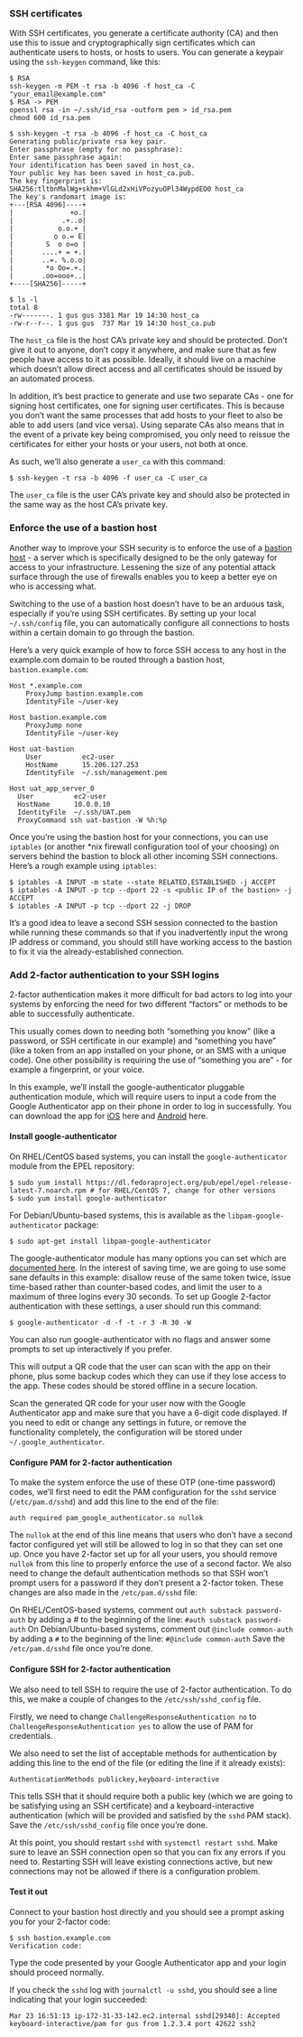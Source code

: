 ### SSH certificates
With SSH certificates, you generate a certificate authority (CA) and then use this to issue and cryptographically sign certificates 
which can authenticate users to hosts, or hosts to users. You can generate a keypair using the ```ssh-keygen``` command, like this:
```
$ RSA
ssh-keygen -m PEM -t rsa -b 4096 -f host_ca -C "your_email@example.com"
$ RSA -> PEM
openssl rsa -in ~/.ssh/id_rsa -outform pem > id_rsa.pem
chmod 600 id_rsa.pem
```
```shell
$ ssh-keygen -t rsa -b 4096 -f host_ca -C host_ca
Generating public/private rsa key pair.
Enter passphrase (empty for no passphrase): 
Enter same passphrase again: 
Your identification has been saved in host_ca.
Your public key has been saved in host_ca.pub.
The key fingerprint is:
SHA256:tltbnMalWg+skhm+VlGLd2xHiVPozyuOPl34WypdEO0 host_ca
The key's randomart image is:
+---[RSA 4096]----+
|              +o.|
|            .+..o|
|           o.o.+ |
|          o o.= E|
|        S  o o=o |
|       ....+ = +.|
|       ..=. %.o.o|
|        *o Oo=.+.|
|       .oo=ooo+..|
+----[SHA256]-----+

$ ls -l
total 8
-rw-------. 1 gus gus 3381 Mar 19 14:30 host_ca
-rw-r--r--. 1 gus gus  737 Mar 19 14:30 host_ca.pub
```
The ```host_ca``` file is the host CA’s private key and should be protected. Don’t give it out to anyone, don’t copy it anywhere, and make sure that as few people have access to it as possible. Ideally, it should live on a machine which doesn’t allow direct access and all certificates should be issued by an automated process.

In addition, it’s best practice to generate and use two separate CAs - one for signing host certificates, one for signing user certificates. This is because you don’t want the same processes that add hosts to your fleet to also be able to add users (and vice versa). Using separate CAs also means that in the event of a private key being compromised, you only need to reissue the certificates for either your hosts or your users, not both at once.

As such, we’ll also generate a ```user_ca``` with this command:
```
$ ssh-keygen -t rsa -b 4096 -f user_ca -C user_ca
```
The ```user_ca``` file is the user CA’s private key and should also be protected in the same way as the host CA’s private key.

### Enforce the use of a bastion host
Another way to improve your SSH security is to enforce the use of a [bastion host](https://en.wikipedia.org/wiki/Bastion_host) - a server which is specifically designed to be the only gateway for access to your infrastructure. Lessening the size of any potential attack surface through the use of firewalls enables you to keep a better eye on who is accessing what.

Switching to the use of a bastion host doesn’t have to be an arduous task, especially if you’re using SSH certificates. By setting up your local ```~/.ssh/config``` file, you can automatically configure all connections to hosts within a certain domain to go through the bastion.

Here’s a very quick example of how to force SSH access to any host in the example.com domain to be routed through a bastion host, ```bastion.example.com```:
```
Host *.example.com
    ProxyJump bastion.example.com
    IdentityFile ~/user-key

Host bastion.example.com
    ProxyJump none
    IdentityFile ~/user-key

Host uat-bastion
    User          ec2-user
    HostName      15.206.127.253
    IdentityFile  ~/.ssh/management.pem
    
Host uat_app_server_0
  User          ec2-user
  HostName      10.0.0.10
  IdentityFile  ~/.ssh/UAT.pem
  ProxyCommand ssh uat-bastion -W %h:%p
```
Once you’re using the bastion host for your connections, you can use ```iptables``` (or another *nix firewall configuration tool of your choosing) on servers behind the bastion to block all other incoming SSH connections. Here’s a rough example using ```iptables```:
```
$ iptables -A INPUT -m state --state RELATED,ESTABLISHED -j ACCEPT
$ iptables -A INPUT -p tcp --dport 22 -s <public IP of the bastion> -j ACCEPT
$ iptables -A INPUT -p tcp --dport 22 -j DROP
```
It’s a good idea to leave a second SSH session connected to the bastion while running these commands so that if you inadvertently input the wrong IP address or command, you should still have working access to the bastion to fix it via the already-established connection.

### Add 2-factor authentication to your SSH logins
2-factor authentication makes it more difficult for bad actors to log into your systems by enforcing the need for two different “factors” or methods to be able to successfully authenticate.

This usually comes down to needing both “something you know” (like a password, or SSH certificate in our example) and “something you have” (like a token from an app installed on your phone, or an SMS with a unique code). One other possibility is requiring the use of “something you are” - for example a fingerprint, or your voice.

In this example, we’ll install the google-authenticator pluggable authentication module, which will require users to input a code from the Google Authenticator app on their phone in order to log in successfully. You can download the app for [iOS](https://apps.apple.com/us/app/google-authenticator/id388497605) here and [Android](https://play.google.com/store/apps/details?id=com.google.android.apps.authenticator2) here.

#### Install google-authenticator
On RHEL/CentOS based systems, you can install the ```google-authenticator``` module from the EPEL repository:
```
$ sudo yum install https://dl.fedoraproject.org/pub/epel/epel-release-latest-7.noarch.rpm # for RHEL/CentOS 7, change for other versions
$ sudo yum install google-authenticator
```
For Debian/Ubuntu-based systems, this is available as the ```libpam-google-authenticator``` package:
```
$ sudo apt-get install libpam-google-authenticator
```
The google-authenticator module has many options you can set which are [documented here](https://github.com/google/google-authenticator-libpam/blob/master/man/google-authenticator.1.md). In the interest of saving time, we are going to use some sane defaults in this example: disallow reuse of the same token twice, issue time-based rather than counter-based codes, and limit the user to a maximum of three logins every 30 seconds. To set up Google 2-factor authentication with these settings, a user should run this command:
```
$ google-authenticator -d -f -t -r 3 -R 30 -W
```
You can also run google-authenticator with no flags and answer some prompts to set up interactively if you prefer.

This will output a QR code that the user can scan with the app on their phone, plus some backup codes which they can use if they lose access to the app. These codes should be stored offline in a secure location.

Scan the generated QR code for your user now with the Google Authenticator app and make sure that you have a 6-digit code displayed. If you need to edit or change any settings in future, or remove the functionality completely, the configuration will be stored under ```~/.google_authenticator```.

#### Configure PAM for 2-factor authentication
To make the system enforce the use of these OTP (one-time password) codes, we’ll first need to edit the PAM configuration for the ```sshd``` service (```/etc/pam.d/sshd```) and add this line to the end of the file:
```
auth required pam_google_authenticator.so nullok
```
The ```nullok``` at the end of this line means that users who don’t have a second factor configured yet will still be allowed to log in so that they can set one up. Once you have 2-factor set up for all your users, you should remove ```nullok``` from this line to properly enforce the use of a second factor.
We also need to change the default authentication methods so that SSH won’t prompt users for a password if they don’t present a 2-factor token. These changes are also made in the ```/etc/pam.d/sshd``` file:

On RHEL/CentOS-based systems, comment out ```auth substack password-auth``` by adding a # to the beginning of the line: ```#auth substack password-auth```
On Debian/Ubuntu-based systems, comment out ```@include common-auth``` by adding a ```#``` to the beginning of the line: ```#@include common-auth```
Save the ```/etc/pam.d/sshd``` file once you’re done.

#### Configure SSH for 2-factor authentication
We also need to tell SSH to require the use of 2-factor authentication. To do this, we make a couple of changes to the ```/etc/ssh/sshd_config``` file.

Firstly, we need to change ```ChallengeResponseAuthentication no``` to ```ChallengeResponseAuthentication yes``` to allow the use of PAM for credentials.

We also need to set the list of acceptable methods for authentication by adding this line to the end of the file (or editing the line if it already exists):
```
AuthenticationMethods publickey,keyboard-interactive
```
This tells SSH that it should require both a public key (which we are going to be satisfying using an SSH certificate) and a keyboard-interactive authentication (which will be provided and satisfied by the ```sshd``` PAM stack). Save the ```/etc/ssh/sshd_config``` file once you’re done.

At this point, you should restart ```sshd``` with ```systemctl restart sshd```. Make sure to leave an SSH connection open so that you can fix any errors if you need to. Restarting SSH will leave existing connections active, but new connections may not be allowed if there is a configuration problem.

#### Test it out
Connect to your bastion host directly and you should see a prompt asking you for your 2-factor code:
```
$ ssh bastion.example.com
Verification code: 
```
Type the code presented by your Google Authenticator app and your login should proceed normally.

If you check the ```sshd``` log with ```journalctl -u sshd```, you should see a line indicating that your login succeeded:
```
Mar 23 16:51:13 ip-172-31-33-142.ec2.internal sshd[29340]: Accepted keyboard-interactive/pam for gus from 1.2.3.4 port 42622 ssh2
```

